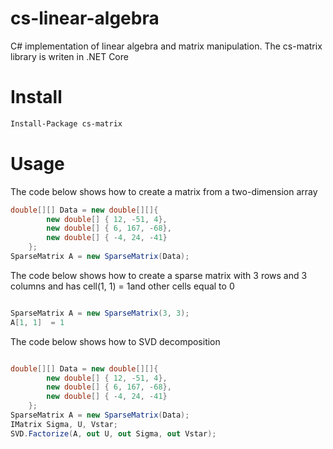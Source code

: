 # cs-linear-algebra
C# implementation of linear algebra and matrix manipulation. The cs-matrix library is writen in .NET Core

# Install

```bash
Install-Package cs-matrix
```

# Usage

The code below shows how to create a matrix from a two-dimension array
```cs
double[][] Data = new double[][]{
        new double[] { 12, -51, 4},
        new double[] { 6, 167, -68},
        new double[] { -4, 24, -41}
    };
SparseMatrix A = new SparseMatrix(Data);
```

The code below shows how to create a sparse matrix with 3 rows and 3 columns and has cell(1, 1) = 1and other cells equal to 0


```cs

SparseMatrix A = new SparseMatrix(3, 3);
A[1, 1]  = 1
```

The code below shows how to SVD decomposition

```cs

double[][] Data = new double[][]{
        new double[] { 12, -51, 4},
        new double[] { 6, 167, -68},
        new double[] { -4, 24, -41}
    };
SparseMatrix A = new SparseMatrix(Data);
IMatrix Sigma, U, Vstar;
SVD.Factorize(A, out U, out Sigma, out Vstar);
```

